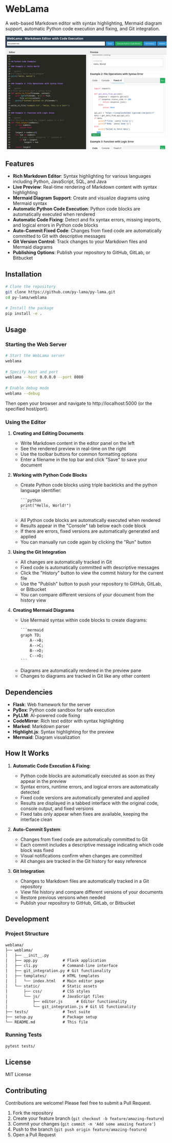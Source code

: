# WebLama

A web-based Markdown editor with syntax highlighting, Mermaid diagram support, automatic Python code execution and fixing, and Git integration.

![WebLama.png](weblama.png)

## Features

- **Rich Markdown Editor**: Syntax highlighting for various languages including Python, JavaScript, SQL, and Java
- **Live Preview**: Real-time rendering of Markdown content with syntax highlighting
- **Mermaid Diagram Support**: Create and visualize diagrams using Mermaid syntax
- **Automatic Python Code Execution**: Python code blocks are automatically executed when rendered
- **Automatic Code Fixing**: Detect and fix syntax errors, missing imports, and logical errors in Python code blocks
- **Auto-Commit Fixed Code**: Changes from fixed code are automatically committed to Git with descriptive messages
- **Git Version Control**: Track changes to your Markdown files and Mermaid diagrams
- **Publishing Options**: Publish your repository to GitHub, GitLab, or Bitbucket

## Installation

```bash
# Clone the repository
git clone https://github.com/py-lama/py-lama.git
cd py-lama/weblama

# Install the package
pip install -e .
```

## Usage

### Starting the Web Server

```bash
# Start the WebLama server
weblama

# Specify host and port
weblama --host 0.0.0.0 --port 8080

# Enable debug mode
weblama --debug
```

Then open your browser and navigate to http://localhost:5000 (or the specified host/port).

### Using the Editor

1. **Creating and Editing Documents**
   - Write Markdown content in the editor panel on the left
   - See the rendered preview in real-time on the right
   - Use the toolbar buttons for common formatting options
   - Enter a filename in the top bar and click "Save" to save your document

2. **Working with Python Code Blocks**
   - Create Python code blocks using triple backticks and the python language identifier:
     ````
     ```python
     print("Hello, World!")
     ```
     ````
   - All Python code blocks are automatically executed when rendered
   - Results appear in the "Console" tab below each code block
   - If there are errors, fixed versions are automatically generated and applied
   - You can manually run code again by clicking the "Run" button

3. **Using the Git Integration**
   - All changes are automatically tracked in Git
   - Fixed code is automatically committed with descriptive messages
   - Click the "History" button to view the commit history for the current file
   - Use the "Publish" button to push your repository to GitHub, GitLab, or Bitbucket
   - You can compare different versions of your document from the history view

4. **Creating Mermaid Diagrams**
   - Use Mermaid syntax within code blocks to create diagrams:
     ````
     ```mermaid
     graph TD;
         A-->B;
         A-->C;
         B-->D;
         C-->D;
     ```
     ````
   - Diagrams are automatically rendered in the preview pane
   - Changes to diagrams are tracked in Git like any other content

## Dependencies

- **Flask**: Web framework for the server
- **PyBox**: Python code sandbox for safe execution
- **PyLLM**: AI-powered code fixing
- **CodeMirror**: Rich text editor with syntax highlighting
- **Marked**: Markdown parser
- **Highlight.js**: Syntax highlighting for the preview
- **Mermaid**: Diagram visualization

## How It Works

1. **Automatic Code Execution & Fixing**:
   - Python code blocks are automatically executed as soon as they appear in the preview
   - Syntax errors, runtime errors, and logical errors are automatically detected
   - Fixed code versions are automatically generated and applied
   - Results are displayed in a tabbed interface with the original code, console output, and fixed versions
   - Fixed tabs only appear when fixes are available, keeping the interface clean

2. **Auto-Commit System**:
   - Changes from fixed code are automatically committed to Git
   - Each commit includes a descriptive message indicating which code block was fixed
   - Visual notifications confirm when changes are committed
   - All changes are tracked in the Git history for easy reference

3. **Git Integration**:
   - Changes to Markdown files are automatically tracked in a Git repository
   - View file history and compare different versions of your documents
   - Restore previous versions when needed
   - Publish your repository to GitHub, GitLab, or Bitbucket

## Development

### Project Structure

```
weblama/
├── weblama/
│   ├── __init__.py
│   ├── app.py           # Flask application
│   ├── cli.py           # Command-line interface
│   ├── git_integration.py # Git functionality
│   ├── templates/       # HTML templates
│   │   └── index.html   # Main editor page
│   └── static/          # Static assets
│       ├── css/         # CSS styles
│       └── js/          # JavaScript files
│           ├── editor.js      # Editor functionality
│           └── git_integration.js # Git UI functionality
├── tests/               # Test suite
├── setup.py             # Package setup
└── README.md            # This file
```

### Running Tests

```bash
pytest tests/
```

## License

MIT License

## Contributing

Contributions are welcome! Please feel free to submit a Pull Request.

1. Fork the repository
2. Create your feature branch (`git checkout -b feature/amazing-feature`)
3. Commit your changes (`git commit -m 'Add some amazing feature'`)
4. Push to the branch (`git push origin feature/amazing-feature`)
5. Open a Pull Request
